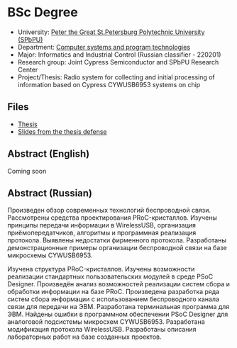 # BSc Degree

* University: [Peter the Great St.Petersburg Polytechnic University (SPbPU)](https://english.spbstu.ru/)
* Department: [Computer systems and program technologies](http://kspt.icc.spbstu.ru/)
* Major: Informatics and Industrial Control (Russian classifier - 220201)
* Research group: Joint Cypress Semiconductor and SPbPU Research Center
* Project/Thesis: Radio system for collecting and initial processing of information based on Cypress CYWUSB6953 systems on chip

## Files

* [Thesis](./thesis.pdf)
* [Slides from the thesis defense](./defence-slides.pdf)

## Abstract (English)

Coming soon

## Abstract (Russian)

Произведен обзор современных технологий беспроводной связи.
Рассмотрены средства проектирования PRoC-кристаллов.
Изучены принципы передачи информации в WirelessUSB, организация приёмопередатчиков, алгоритмы и программная реализация протокола.
Выявлены недостатки фирменного протокола.
Разработаны демонстрационные примеры организации беспроводной связи на базе микросхемы CYWUSB6953.

Изучена структура PRoC-кристаллов.
Изучены возможности реализации стандартных пользовательских модулей в среде PSoC Designer. 
Произведён анализ возможностей реализации систем сбора  и обработки информации на базе PRoC. 
Произведена разработка ряда систем сбора информации с использованием беспроводного канала связи для передачи на ЭВМ.
Разработана терминальная программа для ЭВМ.
Найдены ошибки в программном обеспечении PSoC Designer для аналоговой подсистемы микросхем CYWUSB6953.
Разработана модификация протокола WirelessUSB.
Разработаны описания лабораторных работ на базе созданных проектов.
